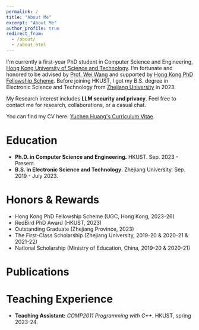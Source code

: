 ```yaml
---
permalink: /
title: "About Me"
excerpt: "About Me"
author_profile: true
redirect_from: 
  - /about/
  - /about.html
---
```


I'm currently a first-year PhD student in Computer Science and Engineering, [Hong Kong University of Science and Technology](https://hkust.edu.hk/). I’m fortunate and honored to be advised by [Prof. Wei Wang](https://home.cse.ust.hk/~weiwa/) and supported by [Hong Kong PhD Fellowship Scheme](https://www.ugc.edu.hk/eng/rgc/funding_opport/hkpfs/call_letter.html). Before joining HKUST, I got my B.S. degree in Electronic Science and Technology from [Zhejiang University](https://www.zju.edu.cn/) in 2023.

My Research interest includes **LLM security and privacy**. Feel free to contact me for research, collaborations, or a casual chat.

You can find my CV here: [Yuchen Huang's Curriculum Vitae](../assets/Curriculum_Vitae_20240502.pdf).

Education
======
- **Ph.D. in Computer Science and Engineering.** HKUST. Sep. 2023 - Present.
- **B.S. in Electronic Science and Technology.** Zhejiang University. Sep. 2019 - July 2023.

Honors & Rewards
======
- Hong Kong PhD Fellowship Scheme (UGC, Hong Kong, 2023-26)
- RedBird PhD Award (HKUST, 2023)
- Outstanding Graduate (Zhejiang Province, 2023)
- The First-Class Scholarship (Zhejiang University, 2019-20 & 2020-21 & 2021-22)
- National Scholarship (Ministry of Education, China, 2019-20 & 2020-21)

Publications
======

Teaching Experience
======
- **Teaching Assistant:** _COMP2011 Programming with C++_. HKUST, spring 2023-24.
